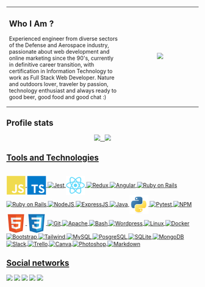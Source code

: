<table>
  <tr>
    <td style="vertical-align:top;" width="60%">
      <h2> Who I Am ? </h2>
      <p>Experienced engineer from diverse sectors of the Defense and Aerospace industry, passionate about web development and online marketing since the 90's, currently in definitive career transition, with certification in Information Technology to work as Full Stack Web Developer. Nature and outdoors lover, traveler by passion, technology enthusiast and always ready to good beer, good food and good chat :)</p>
      </td>   
     <td>
       <center>
          <img src="https://github.com/kelsonbatista/kelsonbatista.github.io/blob/version/1.0/assets/public/images/img004.jpg?raw=true" width="400px">
       </center>
     </td>
   </tr>
</table>
<!-- https://github.com/kelsonbatista/kelsonbatista.github.io/blob/version/1.0/assets/public/images/DSC07853A600.JPG?raw=true -->
<!-- https://github.com/kelsonbatista/kelsonbatista.github.io/blob/version/1.0/assets/public/images/IMG-20181019-WA0007A600PB.jpg?raw=true -->

## Profile stats 
<div align="center">
  <a href="https://github.com/kelsonbatista">
  <img height="185em" src="https://github-readme-stats.vercel.app/api?username=kelsonbatista&show_icons=true&theme=dark&include_all_commits=true&count_private=true"/>&nbsp;&nbsp;
  <img height="185em" src="https://github-readme-stats.vercel.app/api/top-langs/?username=kelsonbatista&layout=compact&langs_count=7&theme=dark"/>
</div>

## Tools and Technologies 
<div style="display: inline_block"><br>
  <img align="center" alt="Js" height="50" src="https://raw.githubusercontent.com/devicons/devicon/master/icons/javascript/javascript-plain.svg">
  <img align="center" alt="Ts" height="50" src="https://raw.githubusercontent.com/devicons/devicon/master/icons/typescript/typescript-plain.svg">
  <img align="center" alt="Jest" height="50" src="https://cdn.jsdelivr.net/gh/devicons/devicon/icons/jest/jest-plain.svg" />
  <img align="center" alt="React" height="50" src="https://raw.githubusercontent.com/devicons/devicon/master/icons/react/react-original.svg">
  <img align="center" alt="Redux" height="50" src="https://cdn.jsdelivr.net/gh/devicons/devicon/icons/redux/redux-original.svg" />
  <img align="center" alt="Angular" height="50" src="https://cdn.jsdelivr.net/gh/devicons/devicon/icons/angularjs/angularjs-original.svg" />
  <img align="center" alt="Ruby on Rails" height="50" src="https://cdn.jsdelivr.net/gh/devicons/devicon/icons/ruby/ruby-plain-wordmark.svg" />
  <img align="center" alt="Ruby on Rails" height="50" src="https://cdn.jsdelivr.net/gh/devicons/devicon/icons/rails/rails-plain.svg" />
  <img align="center" alt="NodeJS" height="50" src="https://cdn.jsdelivr.net/gh/devicons/devicon/icons/nodejs/nodejs-original.svg" />
  <img align="center" alt="ExpressJS" height="50" src="https://cdn.jsdelivr.net/gh/devicons/devicon/icons/express/express-original.svg" />
  <img align="center" alt="Java" height="50" src="https://cdn.jsdelivr.net/gh/devicons/devicon/icons/java/java-original-wordmark.svg" />
  <img align="center" alt="Python" height="50" src="https://raw.githubusercontent.com/devicons/devicon/master/icons/python/python-original.svg">
  <img align="center" alt="Pytest" height="50" src="https://cdn.jsdelivr.net/gh/devicons/devicon/icons/pytest/pytest-original.svg">
  <img align="center" alt="NPM" height="50" src="https://cdn.jsdelivr.net/gh/devicons/devicon/icons/npm/npm-original-wordmark.svg" />
  <img align="center" alt="HTML" height="50" src="https://raw.githubusercontent.com/devicons/devicon/master/icons/html5/html5-original.svg">
  <img align="center" alt="CSS" height="50" src="https://raw.githubusercontent.com/devicons/devicon/master/icons/css3/css3-original.svg">
  <img align="center" alt="Git" height="50" src="https://cdn.jsdelivr.net/gh/devicons/devicon/icons/git/git-plain.svg" />
  <img align="center" alt="Apache" width="50" src="https://cdn.jsdelivr.net/gh/devicons/devicon/icons/apache/apache-original.svg" />
  <img align="center" alt="Bash" height="50" src="https://cdn.jsdelivr.net/gh/devicons/devicon/icons/bash/bash-original.svg" />
  <img align="center" alt="Wordpress" height="50"  src="https://cdn.jsdelivr.net/gh/devicons/devicon/icons/wordpress/wordpress-plain.svg" />
  <img align="center" alt="Linux" height="50" src="https://cdn.jsdelivr.net/gh/devicons/devicon/icons/linux/linux-original.svg" />
  <img align="center" alt="Docker" height="50" src="https://cdn.jsdelivr.net/gh/devicons/devicon/icons/docker/docker-plain.svg" />
  <img align="center" alt="Bootstrap" height="50" src="https://cdn.jsdelivr.net/gh/devicons/devicon/icons/bootstrap/bootstrap-original.svg" />
  <img align="center" alt="Tailwind" height="50" src="https://cdn.jsdelivr.net/gh/devicons/devicon/icons/tailwindcss/tailwindcss-plain.svg" />
  <img align="center" alt="MySQL" height="50" src="https://cdn.jsdelivr.net/gh/devicons/devicon/icons/mysql/mysql-original.svg" />
  <img align="center" alt="PosgreSQL" height="50" src="https://cdn.jsdelivr.net/gh/devicons/devicon/icons/postgresql/postgresql-original.svg" />
  <img align="center" alt="SQLite" height="50" src="https://cdn.jsdelivr.net/gh/devicons/devicon/icons/sqlite/sqlite-original.svg" />
  <img align="center" alt="MongoDB" height="50" src="https://cdn.jsdelivr.net/gh/devicons/devicon/icons/mongodb/mongodb-original.svg" />
  <img align="center" alt="Slack" height="50" src="https://cdn.jsdelivr.net/gh/devicons/devicon/icons/slack/slack-original.svg" />
  <img align="center" alt="Trello" height="50" src="https://cdn.jsdelivr.net/gh/devicons/devicon/icons/trello/trello-plain.svg" />
  <img align="center" alt="Canva" height="50" src="https://cdn.jsdelivr.net/gh/devicons/devicon/icons/canva/canva-original.svg" />
  <img align="center" alt="Photoshop" height="50" src="https://cdn.jsdelivr.net/gh/devicons/devicon/icons/photoshop/photoshop-plain.svg" />
  <img align="center" alt="Markdown" height="50" src="https://cdn.jsdelivr.net/gh/devicons/devicon/icons/markdown/markdown-original.svg" />
</div>
  
  ## Social networks
 
<div> 
  <a href="https://www.linkedin.com/in/kelsonbatista" target="_blank"><img src="https://img.shields.io/badge/-LinkedIn-%230077B5?style=for-the-badge&logo=linkedin&logoColor=white" target="_blank"></a> 
  <a href="https://instagram.com/foxkelson" target="_blank"><img src="https://img.shields.io/badge/-Instagram-%23E4405F?style=for-the-badge&logo=instagram&logoColor=white" target="_blank"></a>
 <a href="https://discord.gg/XZakuENDcc" target="_blank"><img src="https://img.shields.io/badge/Discord-7289DA?style=for-the-badge&logo=discord&logoColor=white" target="_blank"></a> 
  <a href="https://www.twitch.tv/foxkelson" target="_blank"><img src="https://img.shields.io/badge/Twitch-7289DA?style=for-the-badge&logo=twitch&logoColor=white" target="_blank"></a>
  <a href = "mailto:kelsonbatista@gmail.com"><img src="https://img.shields.io/badge/-Gmail-%23333?style=for-the-badge&logo=gmail&logoColor=white" target="_blank"></a>
 
  <!-- ![Snake animation](https://github.com/kelsonbatista/kelsonbatista/blob/output/github-contribution-grid-snake.svg)
  -->
</div>

